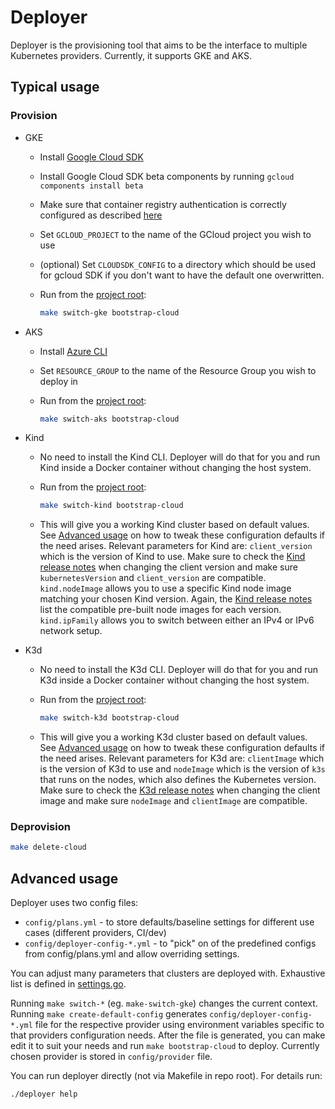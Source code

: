 # Deployer

Deployer is the provisioning tool that aims to be the interface to multiple Kubernetes providers. Currently, it supports GKE and AKS.

## Typical usage

### Provision

* GKE

  * Install [Google Cloud SDK](https://cloud.google.com/sdk/install)
  * Install Google Cloud SDK beta components by running `gcloud components install beta`
  * Make sure that container registry authentication is correctly configured as described [here](https://cloud.google.com/container-registry/docs/advanced-authentication)
  * Set `GCLOUD_PROJECT` to the name of the GCloud project you wish to use
  * (optional) Set `CLOUDSDK_CONFIG` to a directory which should be used for gcloud SDK if you don't want to have the default one overwritten.
  * Run from the [project root](/):

    ```bash
    make switch-gke bootstrap-cloud
    ```

* AKS

  * Install [Azure CLI](https://docs.microsoft.com/en-us/cli/azure/install-azure-cli?view=azure-cli-latest)
  * Set `RESOURCE_GROUP` to the name of the Resource Group you wish to deploy in
  * Run from the [project root](/):

    ```bash
    make switch-aks bootstrap-cloud
    ```
* Kind
  * No need to install the Kind CLI. Deployer will do that for you and run Kind inside a Docker container without changing the host system.
  * Run from the [project root](/):

    ```bash
    make switch-kind bootstrap-cloud
    ```

  * This will give you a working Kind cluster based on default values. See [Advanced usage](#advanced-usage) on how to tweak these configuration defaults if the need arises. Relevant parameters for Kind are: `client_version` which is the version of Kind to use. Make sure to check the [Kind release notes](https://github.com/kubernetes-sigs/kind/releases) when changing the client version and make sure `kubernetesVersion` and `client_version` are compatible. `kind.nodeImage` allows you to use a specific Kind node image matching your chosen Kind version. Again, the [Kind release notes](https://github.com/kubernetes-sigs/kind/releases) list the compatible pre-built node images for each version. `kind.ipFamily` allows you to switch between either an IPv4 or IPv6 network setup.

* K3d
  * No need to install the K3d CLI. Deployer will do that for you and run K3d inside a Docker container without changing the host system.
  * Run from the [project root](/):

    ```bash
    make switch-k3d bootstrap-cloud
    ```

  * This will give you a working K3d cluster based on default values. See [Advanced usage](#advanced-usage) on how to tweak these configuration defaults if the need arises. Relevant parameters for K3d are: `clientImage` which is the version of K3d to use and `nodeImage` which is the version of `k3s` that runs on the nodes, which also defines the Kubernetes version. Make sure to check the [K3d release notes](https://github.com/k3d-io/k3d/releases) when changing the client image and make sure `nodeImage` and `clientImage` are compatible.

### Deprovision

```bash
make delete-cloud
```

## Advanced usage

Deployer uses two config files:

* `config/plans.yml` - to store defaults/baseline settings for different use cases (different providers, CI/dev)
* `config/deployer-config-*.yml` - to "pick" on of the predefined configs from config/plans.yml and allow overriding settings.

You can adjust many parameters that clusters are deployed with. Exhaustive list is defined in [settings.go](runner/settings.go).

Running `make switch-*` (eg. `make-switch-gke`) changes the current context. Running `make create-default-config` generates `config/deployer-config-*.yml` file for the respective provider using environment variables specific to that providers configuration needs. After the file is generated, you can make edit it to suit your needs and run `make bootstrap-cloud` to deploy. Currently chosen provider is stored in `config/provider` file.

You can run deployer directly (not via Makefile in repo root). For details run:

```bash
./deployer help
```
